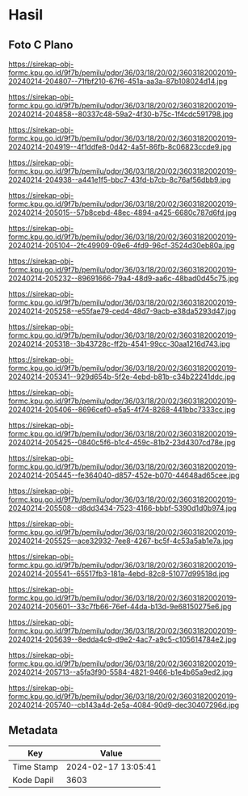 # Hasil

## Foto C Plano

https://sirekap-obj-formc.kpu.go.id/9f7b/pemilu/pdpr/36/03/18/20/02/3603182002019-20240214-204807--71fbf210-67f6-451a-aa3a-87b108024d14.jpg

https://sirekap-obj-formc.kpu.go.id/9f7b/pemilu/pdpr/36/03/18/20/02/3603182002019-20240214-204858--80337c48-59a2-4f30-b75c-1f4cdc591798.jpg

https://sirekap-obj-formc.kpu.go.id/9f7b/pemilu/pdpr/36/03/18/20/02/3603182002019-20240214-204919--4f1ddfe8-0d42-4a5f-86fb-8c06823ccde9.jpg

https://sirekap-obj-formc.kpu.go.id/9f7b/pemilu/pdpr/36/03/18/20/02/3603182002019-20240214-204938--a441e1f5-bbc7-43fd-b7cb-8c76af56dbb9.jpg

https://sirekap-obj-formc.kpu.go.id/9f7b/pemilu/pdpr/36/03/18/20/02/3603182002019-20240214-205015--57b8cebd-48ec-4894-a425-6680c787d6fd.jpg

https://sirekap-obj-formc.kpu.go.id/9f7b/pemilu/pdpr/36/03/18/20/02/3603182002019-20240214-205104--2fc49909-09e6-4fd9-96cf-3524d30eb80a.jpg

https://sirekap-obj-formc.kpu.go.id/9f7b/pemilu/pdpr/36/03/18/20/02/3603182002019-20240214-205232--89691666-79a4-48d9-aa6c-48bad0d45c75.jpg

https://sirekap-obj-formc.kpu.go.id/9f7b/pemilu/pdpr/36/03/18/20/02/3603182002019-20240214-205258--e55fae79-ced4-48d7-9acb-e38da5293d47.jpg

https://sirekap-obj-formc.kpu.go.id/9f7b/pemilu/pdpr/36/03/18/20/02/3603182002019-20240214-205318--3b43728c-ff2b-4541-99cc-30aa1216d743.jpg

https://sirekap-obj-formc.kpu.go.id/9f7b/pemilu/pdpr/36/03/18/20/02/3603182002019-20240214-205341--929d654b-5f2e-4ebd-b81b-c34b22241ddc.jpg

https://sirekap-obj-formc.kpu.go.id/9f7b/pemilu/pdpr/36/03/18/20/02/3603182002019-20240214-205406--8696cef0-e5a5-4f74-8268-441bbc7333cc.jpg

https://sirekap-obj-formc.kpu.go.id/9f7b/pemilu/pdpr/36/03/18/20/02/3603182002019-20240214-205425--0840c5f6-b1c4-459c-81b2-23d4307cd78e.jpg

https://sirekap-obj-formc.kpu.go.id/9f7b/pemilu/pdpr/36/03/18/20/02/3603182002019-20240214-205445--fe364040-d857-452e-b070-44648ad65cee.jpg

https://sirekap-obj-formc.kpu.go.id/9f7b/pemilu/pdpr/36/03/18/20/02/3603182002019-20240214-205508--d8dd3434-7523-4166-bbbf-5390d1d0b974.jpg

https://sirekap-obj-formc.kpu.go.id/9f7b/pemilu/pdpr/36/03/18/20/02/3603182002019-20240214-205525--ace32932-7ee8-4267-bc5f-4c53a5ab1e7a.jpg

https://sirekap-obj-formc.kpu.go.id/9f7b/pemilu/pdpr/36/03/18/20/02/3603182002019-20240214-205541--65517fb3-181a-4ebd-82c8-51077d99518d.jpg

https://sirekap-obj-formc.kpu.go.id/9f7b/pemilu/pdpr/36/03/18/20/02/3603182002019-20240214-205601--33c7fb66-76ef-44da-b13d-9e68150275e6.jpg

https://sirekap-obj-formc.kpu.go.id/9f7b/pemilu/pdpr/36/03/18/20/02/3603182002019-20240214-205639--8edda4c9-d9e2-4ac7-a9c5-c105614784e2.jpg

https://sirekap-obj-formc.kpu.go.id/9f7b/pemilu/pdpr/36/03/18/20/02/3603182002019-20240214-205713--a5fa3f90-5584-4821-9466-b1e4b65a9ed2.jpg

https://sirekap-obj-formc.kpu.go.id/9f7b/pemilu/pdpr/36/03/18/20/02/3603182002019-20240214-205740--cb143a4d-2e5a-4084-90d9-dec30407296d.jpg


## Metadata

| Key        | Value               |
| ---------- | ------------------- |
| Time Stamp | 2024-02-17 13:05:41 |
| Kode Dapil | 3603                |



